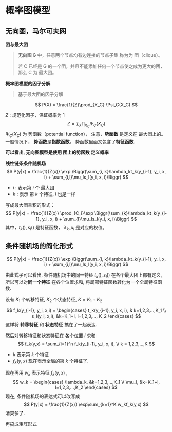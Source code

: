 # 概率图模型



## 无向图，马尔可夫网

**团与最大团**

> **无向图 G** 中，任意两个节点均有边连接的节点子集 称为为 团（clique）。
>
> 若 C 已经是 G 的一个团，并且不能添加任何一个节点使之成为更大的团，那么 C 为 最大团。



**概率图模型的因子分解**

> 基于最大团的因子分解

$$
P(X) = \frac{1}{Z}\prod_{X_C} \Psi_C(X_C)
$$

$Z$ : 规范化因子，保证概率为 1
$$
Z = \sum_X \prod_{X_C} \Psi_C(X_C)
$$
$\Psi_C(X_C)$ 为 势函数（potential function）， 注意，**势函数** 是定义在 最大团上的。一般情况下， **势函数**是**指数函数**。 势函数里面又包含了**特征函数**.



**可以看出, 无向图模型是使用 团上的势函数 定义概率**



**线性链条条件随机场**
$$
P(y|x) = \frac{1}{Z(x)} \exp \Biggr(\sum_{i, k}\lambda_kt_k(y_{i-1}, y_i, x, i) + \sum_{i,l}\mu_ls_l(y_i, x, i)\Biggr)
$$
* $i$ : 表示第  $i$ 个 最大团
* $k$ : 表示 第 $k$ 个特征, $l$ 也是一样

写成最大团乘积的形式：
$$
P(y|x) = \frac{1}{Z(x)} \prod_{C_i}\exp \Biggr(\sum_{k}\lambda_kt_k(y_{i-1}, y_i, x, i) + \sum_{l}\mu_ls_l(y_i, x, i)\Biggr)
$$
其中，$t_k(), s_l()$ 是特征函数， $\lambda_k, \mu_l$ 是对应的权值。



## 条件随机场的简化形式

$$
P(y|x) = \frac{1}{Z(x)} \exp \Biggr(\sum_{i, k}\lambda_kt_k(y_{i-1}, y_i, x, i) + \sum_{i,l}\mu_ls_l(y_i, x, i)\Biggr)
$$

由此式子可以看出, 条件随机场中的同一特征 $t_k(), s_l()$ 在各个最大团上都有定义, 所以可以对**同一个特征** 在各个位置求和, 将局部特征函数转化为一个全局特征函数.

设有 $K_1$ 个转移特征, $K_2$ 个状态特征, $K=K_1+K_2$


$$
f_k(y_{i-1}, y_i, x,i) = 
\begin{cases}
t_k(y_{i-1}, y_i, x, i), & k=1,2,3,...,K_1 \\
s_l(y_i, x,i), &k=K_1+l, l=1,2,3,..., K_2
\end{cases}
$$
这样将 **转移特征** 和  **状态特征** 搞在了一起表达.



然后对转移特征和状态特征在 各个位置 $i$ 求和
$$
f_k(y,x) = \sum_{i=1}^n f_k(y_{i-1}, y_i, x, i),  \\
k = 1,2,3,...,K
$$

* $k$ 表示第 $k$ 个特征
* $f_k(y,x)$ 现在表示全局的第 $k$ 个特征了.



现在再用 $w_k$ 表示特征 $f_k(y,x)$ ,
$$
w_k = 
\begin{cases}
\lambda_k, &k=1,2,3,...,K_1 \\
\mu_l, &k=K_1+l, l=1,2,3,...,K_2
\end{cases}
$$
现在, 条件随机场的表达式可以改写成
$$
P(y|x) = \frac{1}{Z(x)} \exp\sum_{k=1}^K w_kf_k(y,x)
$$
清爽多了.

再搞成矩阵形式


